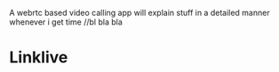 A webrtc based video calling app
will explain stuff in a detailed manner whenever i get time
//bl bla bla
# Linklive

